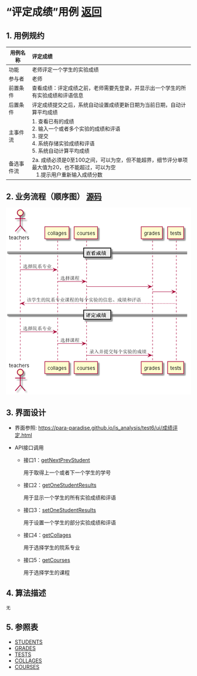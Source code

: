 ﻿<!-- markdownlint-disable MD033-->
<!-- 禁止MD033类型的警告 https://www.npmjs.com/package/markdownlint -->

# “评定成绩”用例 [返回](../README.md)
## 1. 用例规约

|用例名称|评定成绩|
|-------|:-------------|
|功能|老师评定一个学生的实验成绩|
|参与者|老师|
|前置条件|查看成绩：评定成绩之前，老师需要先登录，并显示出一个学生的所有实验成绩和评语信息|
|后置条件| 评定成绩提交之后，系统自动设置成绩更新日期为当前日期，自动计算平均成绩|
|主事件流| 1. 查看已有的成绩 <br/> 2. 输入一个或者多个实验的成绩和评语  <br/> 3. 提交  <br/> 4. 系统存储实验成绩和评语<br/> 5. 系统自动计算平均成绩|
|备选事件流|2a. 成绩必须是0至100之间，可以为空，但不能超界，细节评分单项最大值为20，也不能超过，可以为空 <br/>&nbsp;&nbsp; 1.提示用户重新输入成绩分数|


## 2. 业务流程（顺序图） [源码](../src/sequence评定成绩.puml)
![sequence1](../out/src/sequence评定成绩/sequence评定成绩.png) 

    
## 3. 界面设计
- 界面参照: https://para-paradise.github.io/is_analysis/test6/ui/成绩评定.html

- API接口调用

    - 接口1：[getNextPrevStudent](../接口/getNextPrevStudent.md)
        
        用于取得上一个或者下一个学生的学号
        
    - 接口2：[getOneStudentResults](../接口/getOneStudentResults.md)
        
        用于显示一个学生的所有实验成绩和评语
         
    - 接口3：[setOneStudentResults](../接口/setOneStudentResults.md)
    
        用于设置一个学生的部分实验成绩和评语

    - 接口4：[getCollages](../接口/getCollages.md)
    
        用于选择学生的院系专业

    - 接口5：[getCourses](../接口/getCourses.md)
    
        用于选择学生的课程
    
## 4. 算法描述
    无
    
## 5. 参照表

- [STUDENTS](../src/数据库设计.md/#STUDENTS)
- [GRADES](../src/数据库设计.md/#GRADES)
- [TESTS](../src/数据库设计.md/#TESTS)
- [COLLAGES](../src/数据库设计.md/#TESTS)
- [COURSES](../src/数据库设计.md/#TESTS)



